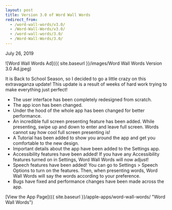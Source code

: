```yaml
---
layout: post
title: Version 3.0 of Word Wall Words
redirect_from:
  - /word-wall-words/v3.0/
  - /Word-Wall-Words/v3.0/
  - /word-wall-words/3.0/
  - /Word-Wall-Words/3.0/
---
```


July 26, 2019

![Word Wall Words Ad]({{ site.baseurl }}/images/Word Wall Words Version 3.0 Ad.jpeg)

It is Back to School Season, so I decided to go a little crazy on this extravaganza update! This update is a result of weeks of hard work trying to make everything just perfect!

- The user interface has been completely redesigned from scratch.
- The app icon has been changed.
- Under the hood of the whole app has been changed for better performance.
- An incredible full screen presenting feature has been added. While presenting, swipe up and down to enter and leave full screen. Words cannot say how cool full screen presenting is!
- A Tutorial has been added to show you around the app and get you comfortable to the new design.
- Important details about the app have been added to the Settings app.
- Accessibility features have been added! If you have any Accessibility features turned on in Settings, Word Wall Words will now adjust!
- Speech features have been added! You can go to Settings > Speech Options to turn on the features. Then, when presenting words, Word Wall Words will say the words according to your preference.
- Bugs have fixed and performance changes have been made across the app.

[View the App Page]({{ site.baseurl }}/apple-apps/word-wall-words/  "Word Wall Words")
